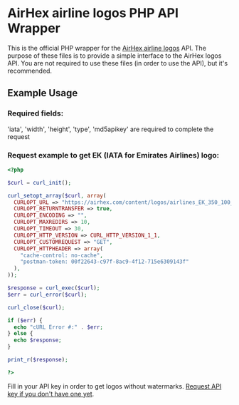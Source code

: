 # AirHex airline logos PHP API Wrapper
This is the official PHP wrapper for the [AirHex airline logos](https://airhex.com/products/airline-logos/) API. The purpose of these files is to provide a simple interface to the AirHex logos API. You are not required to use these files (in order to use the API), but it's recommended.

## Example Usage
### Required fields:
'iata', 'width', 'height', 'type', 'md5apikey' are required to complete the request
### Request example to get EK (IATA for Emirates Airlines) logo:
```php
<?php

$curl = curl_init();

curl_setopt_array($curl, array(
  CURLOPT_URL => "https://airhex.com/content/logos/airlines_EK_350_100_r.png?md5apikey=4d5669b5107fdc240dba0f03961c48e4",
  CURLOPT_RETURNTRANSFER => true,
  CURLOPT_ENCODING => "",
  CURLOPT_MAXREDIRS => 10,
  CURLOPT_TIMEOUT => 30,
  CURLOPT_HTTP_VERSION => CURL_HTTP_VERSION_1_1,
  CURLOPT_CUSTOMREQUEST => "GET",
  CURLOPT_HTTPHEADER => array(
    "cache-control: no-cache",
    "postman-token: 00f22643-c97f-8ac9-4f12-715e6309143f"
  ),
));

$response = curl_exec($curl);
$err = curl_error($curl);

curl_close($curl);

if ($err) {
  echo "cURL Error #:" . $err;
} else {
  echo $response;
}

print_r($response);

?>
```
Fill in your API key in order to get logos without watermarks. [Request API key if you don't have one yet](https://airhex.com/pricing/).
